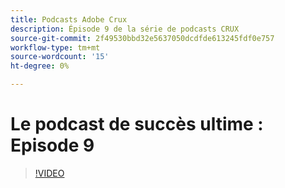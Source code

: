 ```yaml
---
title: Podcasts Adobe Crux
description: Épisode 9 de la série de podcasts CRUX
source-git-commit: 2f49530bbd32e5637050dcdfde613245fdf0e757
workflow-type: tm+mt
source-wordcount: '15'
ht-degree: 0%

---
```


# Le podcast de succès ultime : Episode 9

>[!VIDEO](https://video.tv.adobe.com/v/3429770?quality=12learn=on)
